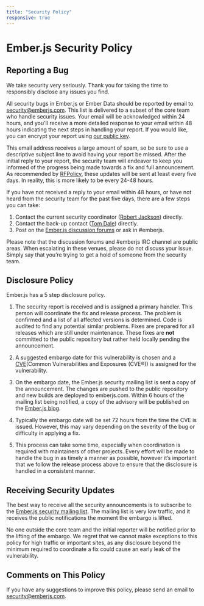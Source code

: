 ```yaml
---
title: "Security Policy"
responsive: true
---
```


# Ember.js Security Policy

## Reporting a Bug

We take security very seriously. Thank you for taking the time to
responsibly disclose any issues you find.

All security bugs in Ember.js or Ember
Data should be reported by email to
[security@emberjs.com](mailto:security@emberjs.com). This list is
delivered to a subset of the core team who handle security issues. Your
email will be acknowledged within 24 hours, and you'll receive a more
detailed response to your email within 48 hours indicating the next
steps in handling your report. If you would like, you can encrypt your
report using [our public key](/security/public-key.txt).

This email address receives a large amount of spam, so be sure to use a
descriptive subject line to avoid having your report be missed. After
the initial reply to your report, the security team will endeavor to
keep you informed of the progress being made towards a fix and full
announcement. As recommended by
[RFPolicy](http://www.wiretrip.net/p/rfpolicy.html), these updates will
be sent at least every five days. In reality, this is more likely to be
every 24-48 hours.

If you have not received a reply to your email within 48 hours, or have
not heard from the security team for the past five days, there are a few
steps you can take:

1. Contact the current security coordinator ([Robert Jackson](mailto:ember-security@rwjblue.com))
   directly.
2. Contact the back-up contact ([Tom Dale](mailto:tom@tomdale.net)) directly.
3. Post on the [Ember.js discussion forums](http://discuss.emberjs.com/)
   or ask in #emberjs.

Please note that the discussion forums and #emberjs IRC channel are public
areas. When escalating in these venues, please do not discuss your
issue. Simply say that you’re trying to get a hold of someone from the
security team.

## Disclosure Policy

Ember.js has a 5 step disclosure policy.

1. The security report is received and is assigned a primary handler.
   This person will coordinate the fix and release process. The problem
   is confirmed and a list of all affected versions is determined. Code is
   audited to find any potential similar problems. Fixes are prepared for
   all releases which are still under maintenance. These fixes are **not**
   committed to the public repository but rather held locally pending the
   announcement.

2. A suggested embargo date for this vulnerability is chosen and a [CVE](http://cve.mitre.org/)(Common Vulnerabilities and Exposures (CVE®)) is assigned for the vulnerability.

3. On the embargo date, the Ember.js security mailing list is sent a copy of
   the announcement. The changes are pushed to the public repository and
   new builds are deployed to emberjs.com. Within 6 hours of the
   mailing list being notified, a copy of the advisory will be published on
   the [Ember.js blog](/blog).

4. Typically the embargo date will be set 72 hours from the time the CVE
   is issued. However, this may vary depending on the severity of
   the bug or difficulty in applying a fix.

5. This process can take some time, especially when coordination is
   required with maintainers of other projects. Every effort will be
   made to handle the bug in as timely a manner as possible, however it’s
   important that we follow the release process above to ensure that the
   disclosure is handled in a consistent manner.

## Receiving Security Updates

The best way to receive all the security announcements is to subscribe
to the [Ember.js security mailing list](https://groups.google.com/forum/#!forum/ember-security). The mailing list is very low
traffic, and it receives the public notifications the moment the embargo
is lifted.

No one outside the core team and the initial reporter will be
notified prior to the lifting of the embargo. We regret that we cannot
make exceptions to this policy for high traffic or important sites, as
any disclosure beyond the minimum required to coordinate a fix could
cause an early leak of the vulnerability.

## Comments on This Policy

If you have any suggestions to improve this policy, please send an email
to security@emberjs.com.
